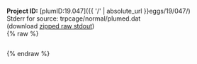 **Project ID:** [plumID:19.047]({{ '/' | absolute_url }}eggs/19/047/)  
Stderr for source:  trpcage/normal/plumed.dat   
(download [zipped raw stdout](plumed.dat.plumed_master.stdout.txt.zip))  
{% raw %}
<pre>
</pre>
{% endraw %}
